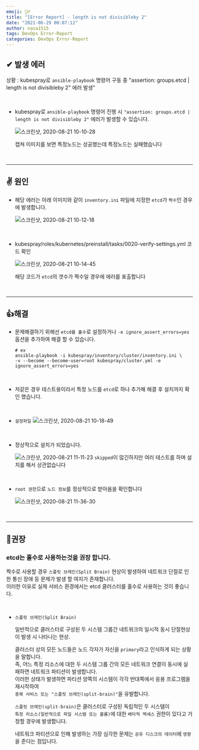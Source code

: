 ```yaml
---
emoji: 🤦‍♂️
title: "[Error Report] - length is not divisibleby 2"
date: "2021-06-29 00:07:12"
author: nasa1515
tags: DevOps Error-Report
categories: DevOps Error-Report
---
```


## ✔ 발생 에러

상황 : kubespray로 ``ansible-playbook`` 명령어 구동 중 "assertion: groups.etcd | length is not divisibleby 2" 에러 발생"


<br/>

* kubespray로 ``ansible-playbook`` 명령어 진행 시 ``"assertion: groups.etcd | length is not divisibleby 2"`` 에러가 발생할 수 있습니다.

    ![스크린샷, 2020-08-21 10-10-28](https://user-images.githubusercontent.com/69498804/90841029-8db0df80-e396-11ea-9580-2521ddd039ff.png)

    캡쳐 이미지를 보면 특정노드는 성공했는데 특정노드는 실패했습니다


<br/>

---

## ✌ 원인

* 해당 에러는 아래 이미지와 같이 ``inventory.ini`` 파일에 지정한 ``etcd``가 ``짝수``인 경우에 발생합니다.

    ![스크린샷, 2020-08-21 10-12-18](https://user-images.githubusercontent.com/69498804/90841122-d10b4e00-e396-11ea-9848-425e4215a799.png)


<br/>

* kubespray/roles/kubernetes/preinstall/tasks/0020-verify-settings.yml 코드 확인


    ![스크린샷, 2020-08-21 10-14-45](https://user-images.githubusercontent.com/69498804/90841237-25aec900-e397-11ea-9519-93ec3550d18a.png)

    해당 코드가 ``etcd``의 갯수가 짝수일 경우에 에러를 표출합니다

<br/>

---


## 👍해결

* 문제해결하기 위해선 ``etcd를 홀수``로 설정하거나 ``-e ignore_assert_errors=yes`` 옵션을 추가하여 해결 할 수 있습니다.

    ```
    # ex
    ansible-playbook -i kubespray/inventory/cluster/inventory.ini \
    -v --become --become-user=root kubespray/cluster.yml -e ignore_assert_errors=yes
    ```

<br/>

* 저같은 경우 테스트용이라서 특정 노드를 ``etcd``로 하나 추가해 해결 후 설치까지 확인 했습니다.

<br/>

* ``설정파일``
 ![스크린샷, 2020-08-21 10-18-49](https://user-images.githubusercontent.com/69498804/90841465-b7b6d180-e397-11ea-9c8b-a129f1e9b5ce.png)


<br/>

* 정상적으로 설치가 되었습니다.

    ![스크린샷, 2020-08-21 11-11-23](https://user-images.githubusercontent.com/69498804/90844636-5692fc00-e39f-11ea-9bce-2d1bea280a1c.png)
    ``skipped``이 많긴하지만 여러 테스트를 하며 설치를 해서 상관없습니다


<br/>

*   ``root 권한``으로 ``노드 정보``를 정상적으로 받아옴을 확인합니다

    ![스크린샷, 2020-08-21 11-36-30](https://user-images.githubusercontent.com/69498804/90846161-91e2fa00-e3a2-11ea-86e4-cbaf96a90258.png)


<br/>

---

## 👏권장

### etcd는 홀수로 사용하는것을 권장 합니다.

짝수로 사용할 경우 ``스플릿 브레인(Split Brain)`` 현상이 발생하여 네트워크 단절로 인한 통신 장애 등 문제가 발생 할 여지가 존재합니다.  
이러한 이유로 실제 서비스 환경에서는 etcd 클러스터를 홀수로 사용하는 것이 좋습니다.

<br/>

* ``스플릿 브레인(Split Brain)``

    일반적으로 클러스터로 구성된 두 시스템 그룹간 네트워크의 일시적 동시 단절현상이 발생 시 나타나는 현상.

    클러스터 상의 모든 노드들은 노드 각자가 자신을 ``primary``라고 인식하게 되는 상황을 말합니다.  
    즉, 어느 특정 리소스에 대한 두 시스템 그룹 간의 모든 네트워크 연결이 동시에 실패하면 네트워크 파티션이 발생합니다.  
이러한 상태가 발생하면 파티션 양쪽의 시스템이 각각 반대쪽에서 응용 프로그램을 재시작하여  
``중복 서비스 또는 "스플릿 브레인(split-brain)"``을 유발합니다.  

    ``스플릿 브레인(split-brain)``은 클러스터로 구성된 독립적인 두 시스템이  
``특정 리소스(일반적으로 파일 시스템 또는 볼륨)``에 대한 ``배타적 액세스`` 권한이 있다고 가정할 경우에 발생합니다.  

    네트워크 파티션으로 인해 발생하는 가장 심각한 문제는 ``공유 디스크의 데이터``에 ``영향``을 준다는 점입니다.

```toc
```